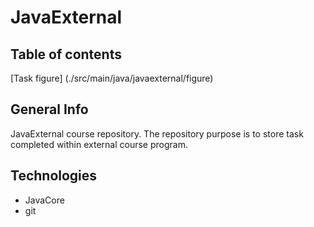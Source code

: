 # JavaExternal


## Table of contents
[Task figure] (./src/main/java/javaexternal/figure)

## General Info
JavaExternal course repository. 
The repository purpose is to store task completed within external course program. 

## Technologies
* JavaCore 
* git
